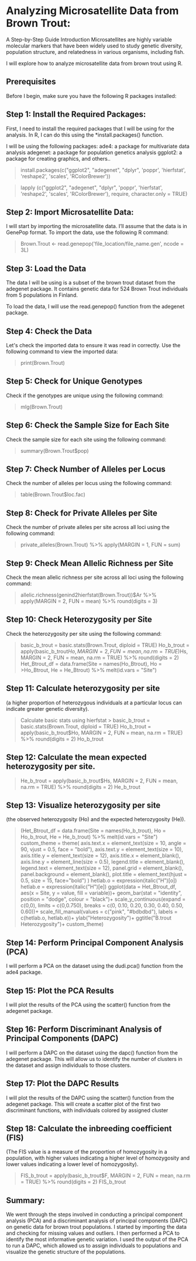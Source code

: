 # Analyzing Microsatellite Data from Brown Trout: 

A Step-by-Step Guide Introduction Microsatellites are highly variable molecular markers that have been widely used to study genetic diversity, population structure, and relatedness in various organisms, including fish. 

I will explore how to analyze microsatellite data from brown trout using R.

## Prerequisites 
Before I begin, make sure you have the following R packages installed: 

## Step 1: Install the Required Packages:

First, I need to install the required packages that I will be using for the analysis. 
In R, I can do this using the *install.packages() function. 

I will be using the following packages: 
ade4: a package for multivariate data analysis 
adegenet: a package for population genetics analysis 
ggplot2: a package for creating graphics, and others..

> install.packages(c("ggplot2", "adegenet", "dplyr", 'poppr', 'hierfstat', 'reshape2', 'scales', 'RColorBrewer')) 

> lapply (c("ggplot2", "adegenet", "dplyr", 'poppr', 'hierfstat', 'reshape2', 'scales', 'RColorBrewer'), require, character.only = TRUE) 


## Step 2: Import Microsatellite Data:
 
I will start by importing the microsatellite data. I’ll assume that the data is in GenePop format. To import the data, use the following R command:

> Brown.Trout <- read.genepop('file_location/file_name.gen', ncode = 3L)

## Step 3: Load the Data 

The data I will be using is a subset of the brown trout dataset from the adegenet package. It contains genetic data for 524 Brown Trout individuals from 5 populations in Finland.
 
To load the data, I will use the read.genepop() function from the adegenet package. 

## Step 4: Check the Data 

Let's check the imported data to ensure it was read in correctly. 
Use the following command to view the imported data: 
> print(Brown.Trout)

## Step 5: Check for Unique Genotypes

Check if the genotypes are unique using the following command:
> mlg(Brown.Trout)

## Step 6: Check the Sample Size for Each Site

Check the sample size for each site using the following command:
> summary(Brown.Trout$pop)

## Step 7: Check Number of Alleles per Locus

Check the number of alleles per locus using the following command:
> table(Brown.Trout$loc.fac)

## Step 8: Check for Private Alleles per Site

Check the number of private alleles per site across all loci using the following command:
> private_alleles(Brown.Trout) %>% apply(MARGIN = 1, FUN = sum)

## Step 9: Check Mean Allelic Richness per Site

Check the mean allelic richness per site across all loci using the following command:
> allelic.richness(genind2hierfstat(Brown.Trout))$Ar %>% apply(MARGIN = 2, FUN = mean) %>% round(digits = 3)

## Step 10: Check Heterozygosity per Site

Check the heterozygosity per site using the following command:
>basic_b_trout = basic.stats(Brown.Trout, diploid = TRUE) Ho_b_trout = apply(basic_b_trout$Ho, MARGIN = 2, FUN = mean, na.rm = TRUE) %>% round(digits = 2) >He_b_trout = apply(basic_b_trout$Hs, MARGIN = 2, FUN = mean, na.rm = TRUE) %>% round(digits = 2) Het_Btrout_df = data.frame(Site = names(Ho_Btrout), Ho = >Ho_Btrout, He = He_Btrout) %>% melt(id.vars = "Site")


## Step 11: Calculate heterozygosity per site

(a higher proportion of heterozygous individuals at a particular locus can indicate greater genetic diversity).

>Calculate basic stats using hierfstat > basic_b_trout = basic.stats(Brown.Trout, diploid = TRUE) Ho_b_trout = apply(basic_b_trout$Ho, MARGIN = 2, FUN = mean, na.rm = TRUE) %>% round(digits = 2) Ho_b_trout

## Step 12: Calculate the mean expected heterozygosity per site.

>He_b_trout = apply(basic_b_trout$Hs, MARGIN = 2, FUN = mean, na.rm = TRUE) %>% round(digits = 2) He_b_trout

## Step 13: Visualize heterozygosity per site 

(the observed heterozygosity (Ho) and the expected heterozygosity (He)).

> (Het_Btrout_df = data.frame(Site = names(Ho_b_trout), Ho = Ho_b_trout, He = He_b_trout) %>% melt(id.vars = "Site") custom_theme = theme( axis.text.x = element_text(size = 10, angle = 90, vjust = 0.5, face = "bold"), axis.text.y = element_text(size = 10), axis.title.y = element_text(size = 12), axis.title.x = element_blank(), axis.line.y = element_line(size = 0.5), legend.title = element_blank(), legend.text = element_text(size = 12), panel.grid = element_blank(), panel.background = element_blank(), plot.title = element_text(hjust = 0.5, size = 15, face="bold") ) hetlab.o = expression(italic("H")[o]) hetlab.e = expression(italic("H")[e]) ggplot(data = Het_Btrout_df, aes(x = Site, y = value, fill = variable))+ geom_bar(stat = "identity", position = "dodge", colour = "black")+ scale_y_continuous(expand = c(0,0), limits = c(0,0.750), breaks = c(0, 0.10, 0.20, 0.30, 0.40, 0.50, 0.60))+ scale_fill_manual(values = c("pink", "#bdbdbd"), labels = c(hetlab.o, hetlab.e))+ ylab("Heterozygosity")+ ggtitle("B.trout Heterozygosity")+ custom_theme)

## Step 14: Perform Principal Component Analysis (PCA) 

I will perform a PCA on the dataset using the dudi.pca() function from the ade4 package. 

## Step 15: Plot the PCA Results 

I will plot the results of the PCA using the scatter() function from the adegenet package. 

## Step 16: Perform Discriminant Analysis of Principal Components (DAPC) 

I will perform a DAPC on the dataset using the dapc() function from the adegenet package. This will allow us to identify the number of clusters in the dataset and assign individuals to those clusters. 

## Step 17: Plot the DAPC Results 

I will plot the results of the DAPC using the scatter() function from the adegenet package. This will create a scatter plot of the first two discriminant functions, with individuals colored by assigned cluster

## Step 18: Calculate the inbreeding coefficient (FIS) 
(The FIS value is a measure of the proportion of homozygosity in a population, with higher values indicating a higher level of homozygosity and lower values indicating a lower level of homozygosity).

> FIS_b_trout = apply(basic_b_trout$F, MARGIN = 2, FUN = mean, na.rm = TRUE) %>% round(digits = 2) FIS_b_trout


## Summary:

We went through the steps involved in conducting a principal component analysis (PCA) and a discriminant analysis of principal components (DAPC) on genetic data for brown trout populations. I started by importing the data and checking for missing values and outliers. I then performed a PCA to identify the most informative genetic variation. I used the output of the PCA to run a DAPC, which allowed us to assign individuals to populations and visualize the genetic structure of the populations. 



